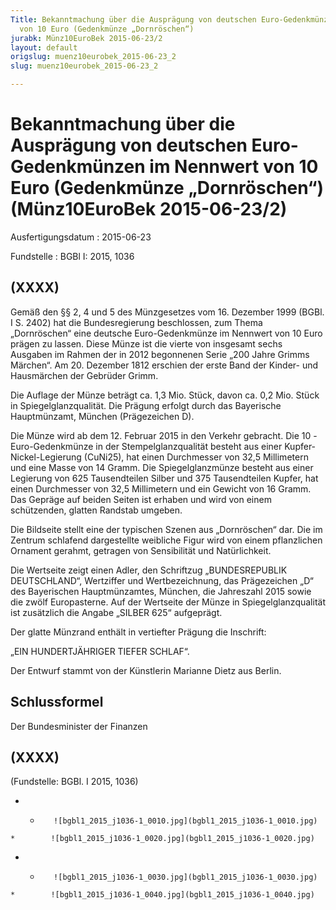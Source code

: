 ```yaml
---
Title: Bekanntmachung über die Ausprägung von deutschen Euro-Gedenkmünzen im Nennwert
  von 10 Euro (Gedenkmünze „Dornröschen“)
jurabk: Münz10EuroBek 2015-06-23/2
layout: default
origslug: muenz10eurobek_2015-06-23_2
slug: muenz10eurobek_2015-06-23_2

---
```


# Bekanntmachung über die Ausprägung von deutschen Euro-Gedenkmünzen im Nennwert von 10 Euro (Gedenkmünze „Dornröschen“) (Münz10EuroBek 2015-06-23/2)

Ausfertigungsdatum
:   2015-06-23

Fundstelle
:   BGBl I: 2015, 1036


## (XXXX)

Gemäß den §§ 2, 4 und 5 des Münzgesetzes vom 16. Dezember 1999 (BGBl.
I S. 2402) hat die Bundesregierung beschlossen, zum Thema
„Dornröschen“ eine deutsche Euro-Gedenkmünze im Nennwert von 10 Euro
prägen zu lassen. Diese Münze ist die vierte von insgesamt sechs
Ausgaben im Rahmen der in 2012 begonnenen Serie „200 Jahre Grimms
Märchen“. Am 20. Dezember 1812 erschien der erste Band der Kinder- und
Hausmärchen der Gebrüder Grimm.

Die Auflage der Münze beträgt ca. 1,3 Mio. Stück, davon ca. 0,2 Mio.
Stück in Spiegelglanzqualität. Die Prägung erfolgt durch das
Bayerische Hauptmünzamt, München (Prägezeichen D).

Die Münze wird ab dem 12. Februar 2015 in den Verkehr gebracht. Die 10
-Euro-Gedenkmünze in der Stempelglanzqualität besteht aus einer
Kupfer-Nickel-Legierung (CuNi25), hat einen Durchmesser von 32,5
Millimetern und eine Masse von 14 Gramm. Die Spiegelglanzmünze besteht
aus einer Legierung von 625 Tausendteilen Silber und 375 Tausendteilen
Kupfer, hat einen Durchmesser von 32,5 Millimetern und ein Gewicht von
16 Gramm. Das Gepräge auf beiden Seiten ist erhaben und wird von einem
schützenden, glatten Randstab umgeben.

Die Bildseite stellt eine der typischen Szenen aus „Dornröschen“ dar.
Die im Zentrum schlafend dargestellte weibliche Figur wird von einem
pflanzlichen Ornament gerahmt, getragen von Sensibilität und
Natürlichkeit.

Die Wertseite zeigt einen Adler, den Schriftzug „BUNDESREPUBLIK
DEUTSCHLAND“, Wertziffer und Wertbezeichnung, das Prägezeichen „D“ des
Bayerischen Hauptmünzamtes, München, die Jahreszahl 2015 sowie die
zwölf Europasterne. Auf der Wertseite der Münze in
Spiegelglanzqualität ist zusätzlich die Angabe „SILBER 625“
aufgeprägt.

Der glatte Münzrand enthält in vertiefter Prägung die Inschrift:

„EIN HUNDERTJÄHRIGER TIEFER SCHLAF“.

Der Entwurf stammt von der Künstlerin Marianne Dietz aus Berlin.


## Schlussformel

Der Bundesminister der Finanzen


## (XXXX)

(Fundstelle: BGBl. I 2015, 1036)


*    *        ![bgbl1_2015_j1036-1_0010.jpg](bgbl1_2015_j1036-1_0010.jpg)
    *        ![bgbl1_2015_j1036-1_0020.jpg](bgbl1_2015_j1036-1_0020.jpg)

*    *        ![bgbl1_2015_j1036-1_0030.jpg](bgbl1_2015_j1036-1_0030.jpg)
    *        ![bgbl1_2015_j1036-1_0040.jpg](bgbl1_2015_j1036-1_0040.jpg)



